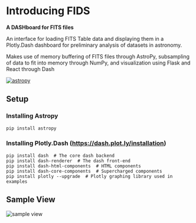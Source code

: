 # Introducing FIDS 
**A DASHboard for FITS files**

An interface for loading FITS Table data and displaying them in a Plotly.Dash dashboard for preliminary analysis of datasets in astronomy. 

Makes use of memory buffering of FITS files through AstroPy, subsampling of data to fit into memory through NumPy, and visualization using Flask and React through Dash

[![astropy](http://img.shields.io/badge/powered%20by-AstroPy-orange.svg?style=flat)](http://www.astropy.org/)

## Setup
### Installing Astropy
```cmd
pip install astropy
```

### Installing Plotly.Dash  (https://dash.plot.ly/installation)
```pip
pip install dash  # The core dash backend
pip install dash-renderer  # The dash front-end
pip install dash-html-components  # HTML components
pip install dash-core-components  # Supercharged components
pip install plotly --upgrade  # Plotly graphing library used in examples
```

## Sample View
![sample view](https://github.com/the-rccg/FITS_dashboard/blob/master/assets/img/FIDS_screenshot.png)

